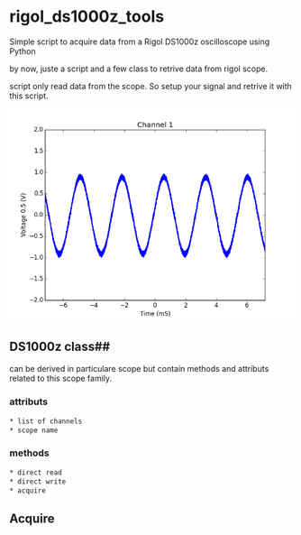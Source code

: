 # rigol_ds1000z_tools #

Simple script to acquire data from a Rigol DS1000z oscilloscope using Python

by now, juste a script and a few class to retrive data from rigol scope.

script only read data from the scope. So setup your signal and retrive it with this script.


![samples output...](./pics/sin_output-01.png)



## DS1000z class##

can be derived in particulare scope but contain methods and attributs related
to this scope family.

### attributs ###

    * list of channels
    * scope name
    
### methods ###

    * direct read
    * direct write
    * acquire
   
## Acquire ##
    